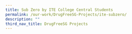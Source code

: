 ```yaml
---
title: Sub Zero by ITE College Central Students
permalink: /our-work/DrugFreeSG-Projects/ite-subzero/
description: ""
third_nav_title: DrugFreeSG Projects
---
```

